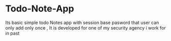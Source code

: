 # Todo-Note-App
Its basic simple todo Notes app with session base pasword that user can only add only once , It is developed for one of my security agency i work for in past
